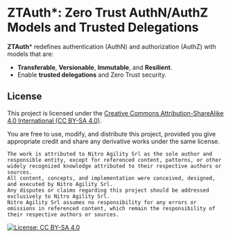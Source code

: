 # ZTAuth*: Zero Trust AuthN/AuthZ Models and Trusted Delegations

**ZTAuth*** redefines authentication (AuthN) and authorization (AuthZ) with models that are:

- **Transferable**, **Versionable**, **Immutable**, and **Resilient**.
- Enable **trusted delegations** and Zero Trust security.

## License

This project is licensed under the [Creative Commons Attribution-ShareAlike 4.0 International (CC BY-SA 4.0)](https://creativecommons.org/licenses/by-sa/4.0/).

You are free to use, modify, and distribute this project, provided you give appropriate credit and share any derivative works under the same license.


    The work is attributed to Nitro Agility Srl as the sole author and responsible entity, except for referenced content, patterns, or other widely recognized knowledge attributed to their respective authors or sources. 
    All content, concepts, and implementation were conceived, designed, and executed by Nitro Agility Srl.
    Any disputes or claims regarding this project should be addressed exclusively to Nitro Agility Srl.
    Nitro Agility Srl assumes no responsibility for any errors or omissions in referenced content, which remain the responsibility of their respective authors or sources.

[![License: CC BY-SA 4.0](https://img.shields.io/badge/License-CC%20BY--SA%204.0-lightgrey.svg)](https://creativecommons.org/licenses/by-sa/4.0/)
